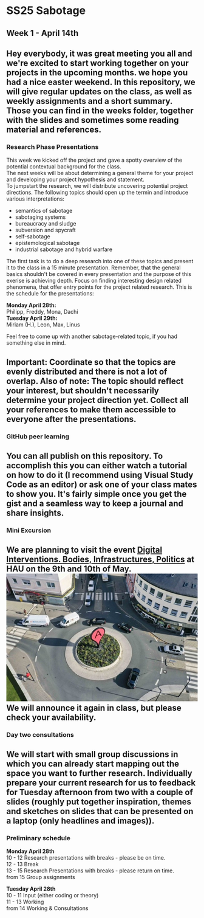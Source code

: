# SS25 Sabotage

## Week 1 - April 14th  

Hey everybody,
it was great meeting you all and we're excited to start working together on your projects in the upcoming months.
we hope you had a nice easter weekend. In this repository, we will give regular updates on the class, as well as weekly assignments and a short summary. Those you can find in the weeks folder, together with the slides and sometimes some reading material and references.  
---  
### Research Phase Presentations  
  
This week we kicked off the project and gave a spotty overview of the potential contextual background for the class.  
The next weeks will be about determining a general theme for your project and developing your project hypothesis and statement.  
To jumpstart the research, we will distribute uncovering potential project directions. The following topics should open up the termin and introduce various interpretations:  
  
- semantics of sabotage
- sabotaging systems
- bureaucracy and sludge
- subversion and spycraft
- self-sabotage
- epistemological sabotage
- industrial sabotage and hybrid warfare  
  
The first task is to do a deep research into one of these topics and present it to the class in a 15 minute presentation. Remember, that the general basics shouldn't be covered in every presentation and the purpose of this exerise is achieving depth. 
Focus on finding interesting design related phenomena, that offer entry points for the project related research.
This is the schedule for the presentations:  
  
**Monday April 28th:**  
Philipp, Freddy, Mona, Dachi  
**Tuesday April 29th:**  
Miriam (H.), Leon, Max, Linus  

Feel free to come up with another sabotage-related topic, if you had something else in mind.

**Important:** Coordinate so that the topics are evenly distributed and there is not a lot of overlap.
Also of note: The topic should reflect your interest, but shouldn't necessarily determine your project direction yet.
Collect all your references to make them accessible to everyone after the presentations. 
---
### GitHub peer learning  
  
You can all publish on this repository. To accomplish this you can either watch a tutorial on how to do it (I recommend using Visual Study Code as an editor) or ask one of your class mates to show you. It's fairly simple once you get the gist and a seamless way to keep a journal and share insights.  
---
### Mini Excursion  
  
We are planning to visit the event [**Digital Interventions. Bodies, Infrastructures, Politics**](https://www.sfb-intervenierende-kuenste.de/veranstaltungen/jahrestagung2025.html) at HAU on the 9th and 10th of May. 
![kreisverkehr](image.png)  
We will announce it again in class, but please check your availability.  
--- 
### Day two consultations  
We will start with small group discussions in which you can already start mapping out the space you want to further research. Individually prepare your current research for us to feedback for Tuesday afternoon from two with a couple of slides (roughly put together inspiration, themes and sketches on slides that can be presented on a laptop (only headlines and images)).  
---
### Preliminary schedule

**Monday April 28th**  
10 - 12 Research presentations with breaks - please be on time.  
12 - 13 Break  
13 - 15 Research Presentations with breaks - please return on time.  
from 15 Group assignments  
  
  
**Tuesday April 28th**  
10 - 11 Input (either coding or theory)  
11 - 13 Working  
from 14 Working & Consultations  


